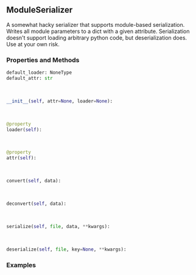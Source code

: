 ## <a id="McUtils.Scaffolding.Serializers.ModuleSerializer">ModuleSerializer</a>
A somewhat hacky serializer that supports module-based serialization.
Writes all module parameters to a dict with a given attribute.
Serialization doesn't support loading arbitrary python code, but deserialization does.
Use at your own risk.

### Properties and Methods
```python
default_loader: NoneType
default_attr: str
```
<a id="McUtils.Scaffolding.Serializers.ModuleSerializer.__init__" class="docs-object-method">&nbsp;</a>
```python
__init__(self, attr=None, loader=None): 
```

<a id="McUtils.Scaffolding.Serializers.ModuleSerializer.loader" class="docs-object-method">&nbsp;</a>
```python
@property
loader(self): 
```

<a id="McUtils.Scaffolding.Serializers.ModuleSerializer.attr" class="docs-object-method">&nbsp;</a>
```python
@property
attr(self): 
```

<a id="McUtils.Scaffolding.Serializers.ModuleSerializer.convert" class="docs-object-method">&nbsp;</a>
```python
convert(self, data): 
```

<a id="McUtils.Scaffolding.Serializers.ModuleSerializer.deconvert" class="docs-object-method">&nbsp;</a>
```python
deconvert(self, data): 
```

<a id="McUtils.Scaffolding.Serializers.ModuleSerializer.serialize" class="docs-object-method">&nbsp;</a>
```python
serialize(self, file, data, **kwargs): 
```

<a id="McUtils.Scaffolding.Serializers.ModuleSerializer.deserialize" class="docs-object-method">&nbsp;</a>
```python
deserialize(self, file, key=None, **kwargs): 
```

### Examples


